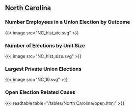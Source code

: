 ##  North Carolina

### Number Employees in a Union Election by Outcome
{{< image src="NC_hist_vic.svg" >}}

### Number of Elections by Unit Size
{{< image src="NC_hist_size.svg" >}}

### Largest Private Union Elections
{{< image src="NC_10.svg" >}}

### Open Election Related Cases
{{< readtable table="/tables/North Carolina/open.html" >}}

